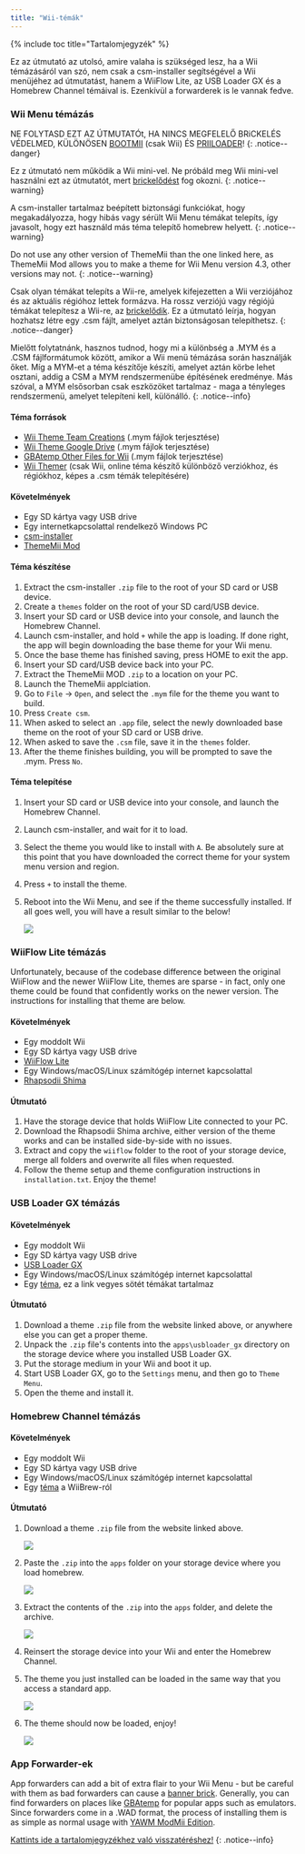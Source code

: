 ```yaml
---
title: "Wii-témák"
---
```


{% include toc title="Tartalomjegyzék" %}

Ez az útmutató az utolsó, amire valaha is szükséged lesz, ha a Wii témázásáról van szó, nem csak a csm-installer segítségével a Wii menüjéhez ad útmutatást, hanem a WiiFlow Lite, az USB Loader GX és a Homebrew Channel témáival is. Ezenkívül a forwarderek is le vannak fedve.

### Wii Menu témázás

NE FOLYTASD EZT AZ ÚTMUTATÓt, HA NINCS MEGFELELŐ BRiCKELÉS VÉDELMED, KÜLÖNÖSEN [BOOTMII](bootmii) (csak Wii) ÉS [PRIILOADER](priiloader)!
{: .notice--danger}

Ez z útmutató nem működik a Wii mini-vel. Ne próbáld meg Wii mini-vel használni ezt az útmutatót, mert [brickelődést](bricks#theme-brick) fog okozni.
{: .notice--warning}

A csm-installer tartalmaz beépített biztonsági funkciókat, hogy megakadályozza, hogy hibás vagy sérült Wii Menu témákat telepíts, így javasolt, hogy ezt használd más téma telepítő homebrew helyett.
{: .notice--warning}

Do not use any other version of ThemeMii than the one linked here, as ThemeMii Mod allows you to make a theme for Wii Menu version 4.3, other versions may not.
{: .notice--warning}

Csak olyan témákat telepíts a Wii-re, amelyek kifejezetten a Wii verziójához és az aktuális régióhoz lettek formázva. Ha rossz verziójú vagy régiójú témákat telepítesz a Wii-re, az [brickelődik](bricks#theme-brick). Ez a útmutató leírja, hogyan hozhatsz létre egy .csm fájlt, amelyet aztán biztonságosan telepíthetsz.
{: .notice--danger}

Mielőtt folytatnánk, hasznos tudnod, hogy mi a különbség a .MYM és a .CSM fájlformátumok között, amikor a Wii menü témázása során használják őket. Míg a MYM-et a téma készítője készíti, amelyet aztán körbe lehet osztani, addig a CSM a MYM rendszermenübe építésének eredménye. Más szóval, a MYM elsősorban csak eszközöket tartalmaz - maga a tényleges rendszermenü, amelyet telepíteni kell, különálló.
{: .notice--info}

#### Téma források

+ [Wii Theme Team Creations](https://gbatemp.net/threads/wii-theme-team-creations.260327/) (.mym fájlok terjesztése)
+ [Wii Theme Google Drive](https://drive.google.com/drive/folders/1H8bKkZa5Nwy7tBmDvKEVXhoZStucpUr3) (.mym fájlok terjesztése)
+ [GBAtemp Other Files for Wii](https://gbatemp.net/download/categories/other-files.166/) (.mym fájlok terjesztése)
+ [Wii Themer](http://www.wiithemer.org/) (csak Wii, online téma készítő különböző verziókhoz, és régiókhoz, képes a .csm témák telepítésére)

#### Követelmények

* Egy SD kártya vagy USB drive
* Egy internetkapcsolattal rendelkező Windows PC
* [csm-installer](https://oscwii.org/library/app/csm-installer)
* [ThemeMii Mod](/assets/files/New_ThemeMii_MOD.zip)

#### Téma készítése

1. Extract the csm-installer `.zip` file to the root of your SD card or USB device.
1. Create a `themes` folder on the root of your SD card/USB device.
1. Insert your SD card or USB device into your console, and launch the Homebrew Channel.
1. Launch csm-installer, and hold `+` while the app is loading. If done right, the app will begin downloading the base theme for your Wii menu.
1. Once the base theme has finished saving, press HOME to exit the app.
1. Insert your SD card/USB device back into your PC.
1. Extract the ThemeMii MOD `.zip` to a location on your PC.
1. Launch the ThemeMii applciation.
1. Go to `File` -> `Open`, and select the `.mym` file for the theme you want to build.
1. Press `Create csm`.
1. When asked to select an `.app` file, select the newly downloaded base theme on the root of your SD card or USB drive.
1. When asked to save the `.csm` file, save it in the `themes` folder.
1. After the theme finishes building, you will be prompted to save the .mym. Press `No`.

#### Téma telepítése

1. Insert your SD card or USB device into your console, and launch the Homebrew Channel.
1. Launch csm-installer, and wait for it to load.
1. Select the theme you would like to install with `A`. Be absolutely sure at this point that you have downloaded the correct theme for your system menu version and region.
1. Press `+` to install the theme.
1. Reboot into the Wii Menu, and see if the theme successfully installed. If all goes well, you will have a result similar to the below!

    ![](/images/themes/themed-wii-menu.png)

### WiiFlow Lite témázás

Unfortunately, because of the codebase difference between the original WiiFlow and the newer WiiFlow Lite, themes are sparse - in fact, only one theme could be found that confidently works on the newer version. The instructions for installing that theme are below.

#### Követelmények

* Egy moddolt Wii
* Egy SD kártya vagy USB drive
* [WiiFlow Lite](wii-loaders#wiiflow-lite)
* Egy Windows/macOS/Linux számítógép internet kapcsolattal
* [Rhapsodii Shima](https://gbatemp.net/threads/rhapsodii-shima-5-4.555062/)

#### Útmutató

1. Have the storage device that holds WiiFlow Lite connected to your PC.
2. Download the Rhapsodii Shima archive, either version of the theme works and can be installed side-by-side with no issues.
3. Extract and copy the `wiiflow` folder to the root of your storage device, merge all folders and overwrite all files when requested.
4. Follow the theme setup and theme configuration instructions in `installation.txt`. Enjoy the theme!

### USB Loader GX témázás

#### Követelmények

* Egy moddolt Wii
* Egy SD kártya vagy USB drive
* [USB Loader GX](wii-loaders#usb-loader-gx)
* Egy Windows/macOS/Linux számítógép internet kapcsolattal
* Egy [téma](https://gbatemp.net/threads/dark-wii-usb-loader-gx-themes.584493/), ez a link vegyes sötét témákat tartalmaz

#### Útmutató

1. Download a theme `.zip` file from the website linked above, or anywhere else you can get a proper theme.
2. Unpack the `.zip` file's contents into the `apps\usbloader_gx` directory on the storage device where you installed USB Loader GX.
3. Put the storage medium in your Wii and boot it up.
4. Start USB Loader GX, go to the `Settings` menu, and then go to `Theme Menu`.
5. Open the theme and install it.

### Homebrew Channel témázás

#### Követelmények

* Egy moddolt Wii
* Egy SD kártya vagy USB drive
* Egy Windows/macOS/Linux számítógép internet kapcsolattal
* Egy [téma](https://wiibrew.org/wiki/Homebrew_Channel/Themes) a WiiBrew-ról

#### Útmutató

1. Download a theme `.zip` file from the website linked above.

    ![](/images/themes/homebrew-channel-example-theme.png)

2. Paste the `.zip` into the `apps` folder on your storage device where you load homebrew.

    ![](/images/themes/homebrew-channel-paste-zip.png)

3. Extract the contents of the `.zip` into the `apps` folder, and delete the archive.

    ![](/images/themes/homebrew-channel-extract-theme.png)

4. Reinsert the storage device into your Wii and enter the Homebrew Channel.
5. The theme you just installed can be loaded in the same way that you access a standard app.

    ![](/images/themes/homebrew-channel-load-theme.png)

6. The theme should now be loaded, enjoy!

    ![](/images/themes/homebrew-channel-theme-done.png)

### App Forwarder-ek

App forwarders can add a bit of extra flair to your Wii Menu - but be careful with them as bad forwarders can cause a [banner brick](bricks#banner-brick). Generally, you can find forwarders on places like [GBAtemp](https://gbatemp.net/threads/wii-forwarder-repository.588781/) for popular apps such as emulators. Since forwarders come in a .WAD format, the process of installing them is as simple as normal usage with [YAWM ModMii Edition](yawmme).


[Kattints ide a tartalomjegyzékhez való visszatéréshez!](site-navigation)
{: .notice--info}

